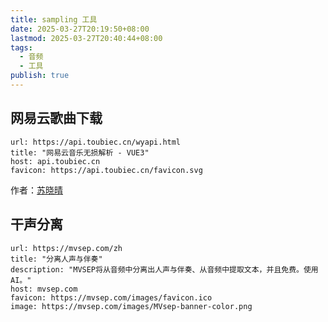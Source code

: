 ```yaml
---
title: sampling 工具
date: 2025-03-27T20:19:50+08:00
lastmod: 2025-03-27T20:40:44+08:00
tags:
  - 音频
  - 工具
publish: true
---
```


## 网易云歌曲下载

```cardlink
url: https://api.toubiec.cn/wyapi.html
title: "网易云音乐无损解析 - VUE3"
host: api.toubiec.cn
favicon: https://api.toubiec.cn/favicon.svg
```

作者：[苏晓晴](https://www.toubiec.cn/)

## 干声分离

```cardlink
url: https://mvsep.com/zh
title: "分离人声与伴奏"
description: "MVSEP将从音频中分离出人声与伴奏、从音频中提取文本，并且免费。使用AI。"
host: mvsep.com
favicon: https://mvsep.com/images/favicon.ico
image: https://mvsep.com/images/MVsep-banner-color.png
```

